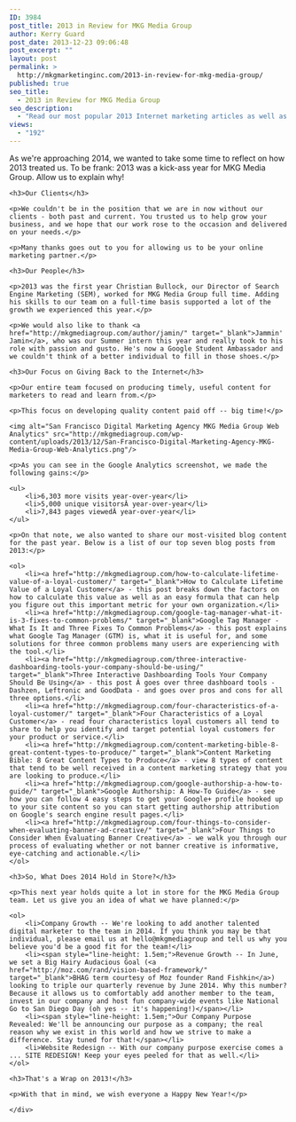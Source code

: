 ```yaml
---
ID: 3984
post_title: 2013 in Review for MKG Media Group
author: Kerry Guard
post_date: 2013-12-23 09:06:48
post_excerpt: ""
layout: post
permalink: >
  http://mkgmarketinginc.com/2013-in-review-for-mkg-media-group/
published: true
seo_title:
  - 2013 in Review for MKG Media Group
seo_description:
  - "Read our most popular 2013 Internet marketing articles as well as milestones our agency hit this year and future milestones we'll be looking to hit in 2014."
views:
  - "192"
---
```

<p class="post-intro">As we're approaching 2014, we wanted to take some time to reflect on how 2013 treated us. To be frank: 2013 was a kick-ass year for MKG Media Group. Allow us to explain why!</p>

<!--more-->

<div class="main-blog-content">

	<h3>Our Clients</h3>
	
	<p>We couldn't be in the position that we are in now without our clients - both past and current. You trusted us to help grow your business, and we hope that our work rose to the occasion and delivered on your needs.</p>
	
	<p>Many thanks goes out to you for allowing us to be your online marketing partner.</p>
	
	<h3>Our People</h3>
	
	<p>2013 was the first year Christian Bullock, our Director of Search Engine Marketing (SEM), worked for MKG Media Group full time. Adding his skills to our team on a full-time basis supported a lot of the growth we experienced this year.</p>
	
	<p>We would also like to thank <a href="http://mkgmediagroup.com/author/jamin/" target="_blank">Jammin' Jamin</a>, who was our Summer intern this year and really took to his role with passion and gusto. He's now a Google Student Ambassador and we couldn't think of a better individual to fill in those shoes.</p>
	
	<h3>Our Focus on Giving Back to the Internet</h3>
	
	<p>Our entire team focused on producing timely, useful content for marketers to read and learn from.</p>
	
	<p>This focus on developing quality content paid off -- big time!</p>
	
	<img alt="San Francisco Digital Marketing Agency MKG Media Group Web Analytics" src="http://mkgmediagroup.com/wp-content/uploads/2013/12/San-Francisco-Digital-Marketing-Agency-MKG-Media-Group-Web-Analytics.png"/>
	
	<p>As you can see in the Google Analytics screenshot, we made the following gains:</p>
	
	<ul>
		<li>6,303 more visits year-over-year</li>
		<li>5,000 unique visitorsÂ year-over-year</li>
		<li>7,843 pages viewedÂ year-over-year</li>
	</ul>
	
	<p>On that note, we also wanted to share our most-visited blog content for the past year. Below is a list of our top seven blog posts from 2013:</p>
	
	<ol>
		<li><a href="http://mkgmediagroup.com/how-to-calculate-lifetime-value-of-a-loyal-customer/" target="_blank">How to Calculate Lifetime Value of a Loyal Customer</a> - this post breaks down the factors on how to calculate this value as well as an easy formula that can help you figure out this important metric for your own organization.</li>
		<li><a href="http://mkgmediagroup.com/google-tag-manager-what-it-is-3-fixes-to-common-problems/" target="_blank">Google Tag Manager - What Is It and Three Fixes To Common Problems</a> - this post explains what Google Tag Manager (GTM) is, what it is useful for, and some solutions for three common problems many users are experiencing with the tool.</li>
		<li><a href="http://mkgmediagroup.com/three-interactive-dashboarding-tools-your-company-should-be-using/" target="_blank">Three Interactive Dashboarding Tools Your Company Should Be Using</a> - this post Â goes over three dashboard tools - Dashzen, Leftronic and GoodData - and goes over pros and cons for all three options.</li>
		<li><a href="http://mkgmediagroup.com/four-characteristics-of-a-loyal-customer/" target="_blank">Four Characteristics of a Loyal Customer</a> - read four characteristics loyal customers all tend to share to help you identify and target potential loyal customers for your product or service.</li>
		<li><a href="http://mkgmediagroup.com/content-marketing-bible-8-great-content-types-to-produce/" target="_blank">Content Marketing Bible: 8 Great Content Types to Produce</a> - view 8 types of content that tend to be well received in a content marketing strategy that you are looking to produce.</li>
		<li><a href="http://mkgmediagroup.com/google-authorship-a-how-to-guide/" target="_blank">Google Authorship: A How-To Guide</a> - see how you can follow 4 easy steps to get your Google+ profile hooked up to your site content so you can start getting authorship attribution on Google's search engine result pages.</li>
		<li><a href="http://mkgmediagroup.com/four-things-to-consider-when-evaluating-banner-ad-creative/" target="_blank">Four Things to Consider When Evaluating Banner Creative</a> - we walk you through our process of evaluating whether or not banner creative is informative, eye-catching and actionable.</li>
	</ol>
	
	<h3>So, What Does 2014 Hold in Store?</h3>
	
	<p>This next year holds quite a lot in store for the MKG Media Group team. Let us give you an idea of what we have planned:</p>
	
	<ol>
		<li>Company Growth -- We're looking to add another talented digital marketer to the team in 2014. If you think you may be that individual, please email us at hello@mkgmediagroup and tell us why you believe you'd be a good fit for the team!</li>
		<li><span style="line-height: 1.5em;">Revenue Growth -- In June, we set a Big Hairy Audacious Goal (<a href="http://moz.com/rand/vision-based-framework/" target="_blank">BHAG term courtesy of Moz founder Rand Fishkin</a>) looking to triple our quarterly revenue by June 2014. Why this number? Because it allows us to comfortably add another member to the team, invest in our company and host fun company-wide events like National Go to San Diego Day (oh yes -- it's happening!)</span></li>
		<li><span style="line-height: 1.5em;">Our Company Purpose Revealed: We'll be announcing our purpose as a company; the real reason why we exist in this world and how we strive to make a difference. Stay tuned for that!</span></li>
		<li>Website Redesign -- With our company purpose exercise comes a ... SITE REDESIGN! Keep your eyes peeled for that as well.</li>
	</ol>
	
	<h3>That's a Wrap on 2013!</h3>
	
	<p>With that in mind, we wish everyone a Happy New Year!</p>
	
	</div>